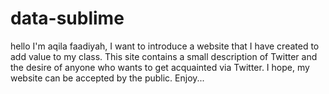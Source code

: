 # data-sublime
hello I'm aqila faadiyah, I want to introduce a website that I have created to add value to my class. This site contains a small description of Twitter and the desire of anyone who wants to get acquainted via Twitter. I hope, my website can be accepted by the public. Enjoy...
